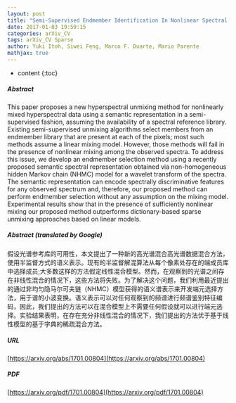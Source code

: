 ```yaml
---
layout: post
title: "Semi-Supervised Endmember Identification In Nonlinear Spectral Mixtures Via Semantic Representation"
date: 2017-01-03 19:59:15
categories: arXiv_CV
tags: arXiv_CV Sparse
author: Yuki Itoh, Siwei Feng, Marco F. Duarte, Mario Parente
mathjax: true
---
```


* content
{:toc}

##### Abstract
This paper proposes a new hyperspectral unmixing method for nonlinearly mixed hyperspectral data using a semantic representation in a semi-supervised fashion, assuming the availability of a spectral reference library. Existing semi-supervised unmixing algorithms select members from an endmember library that are present at each of the pixels; most such methods assume a linear mixing model. However, those methods will fail in the presence of nonlinear mixing among the observed spectra. To address this issue, we develop an endmember selection method using a recently proposed semantic spectral representation obtained via non-homogeneous hidden Markov chain (NHMC) model for a wavelet transform of the spectra. The semantic representation can encode spectrally discriminative features for any observed spectrum and, therefore, our proposed method can perform endmember selection without any assumption on the mixing model. Experimental results show that in the presence of sufficiently nonlinear mixing our proposed method outperforms dictionary-based sparse unmixing approaches based on linear models.

##### Abstract (translated by Google)
假设光谱参考库的可用性，本文提出了一种新的高光谱混合高光谱数据混合方法，使用半监督方式的语义表示。现有的半监督解混算法从每个像素处存在的端成员库中选择成员;大多数这样的方法假定线性混合模型。然而，在观察到的光谱之间存在非线性混合的情况下，这些方法将失败。为了解决这个问题，我们利用最近提出的通过非均匀隐马尔可夫链（NHMC）模型获得的语义谱表示来开发端元选择方法，用于谱的小波变换。语义表示可以对任何观察到的频谱进行频谱鉴别特征编码，因此，我们提出的方法可以在混合模型上不需要任何假设就可以进行端元选择。实验结果表明，在存在充分非线性混合的情况下，我们提出的方法优于基于线性模型的基于字典的稀疏混合方法。

##### URL
[https://arxiv.org/abs/1701.00804](https://arxiv.org/abs/1701.00804)

##### PDF
[https://arxiv.org/pdf/1701.00804](https://arxiv.org/pdf/1701.00804)

